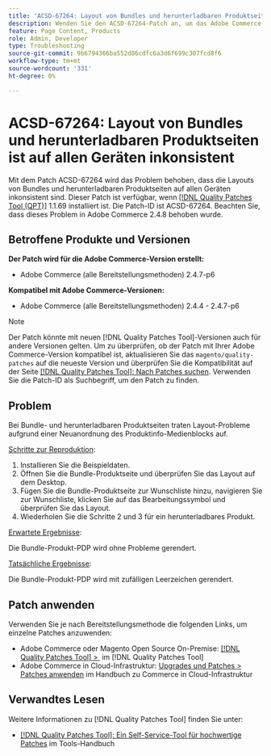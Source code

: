 ```yaml
---
title: 'ACSD-67264: Layout von Bundles und herunterladbaren Produktseiten ist auf allen Geräten inkonsistent'
description: Wenden Sie den ACSD-67264-Patch an, um das Adobe Commerce-Bundle und herunterladbare Seiten zu beheben, bei denen Layout-Probleme aufgrund einer Neuanordnung des Produktinformations-Medienblocks aufgetreten sind.
feature: Page Content, Products
role: Admin, Developer
type: Troubleshooting
source-git-commit: 9b6794366ba552d86cdfc6a3d6f699c307fcd8f6
workflow-type: tm+mt
source-wordcount: '331'
ht-degree: 0%

---
```



# ACSD-67264: Layout von Bundles und herunterladbaren Produktseiten ist auf allen Geräten inkonsistent

Mit dem Patch ACSD-67264 wird das Problem behoben, dass die Layouts von Bundles und herunterladbaren Produktseiten auf allen Geräten inkonsistent sind. Dieser Patch ist verfügbar, wenn [[!DNL Quality Patches Tool (QPT)]](/help/tools/quality-patches-tool/quality-patches-tool-to-self-serve-quality-patches.md) 1.1.69 installiert ist. Die Patch-ID ist ACSD-67264. Beachten Sie, dass dieses Problem in Adobe Commerce 2.4.8 behoben wurde.

## Betroffene Produkte und Versionen

**Der Patch wird für die Adobe Commerce-Version erstellt:**

* Adobe Commerce (alle Bereitstellungsmethoden) 2.4.7-p6

**Kompatibel mit Adobe Commerce-Versionen:**

* Adobe Commerce (alle Bereitstellungsmethoden) 2.4.4 - 2.4.7-p6

>[!NOTE]
>
>Der Patch könnte mit neuen [!DNL Quality Patches Tool]-Versionen auch für andere Versionen gelten. Um zu überprüfen, ob der Patch mit Ihrer Adobe Commerce-Version kompatibel ist, aktualisieren Sie das `magento/quality-patches` auf die neueste Version und überprüfen Sie die Kompatibilität auf der Seite [[!DNL Quality Patches Tool]: Nach Patches suchen](https://experienceleague.adobe.com/tools/commerce-quality-patches/index.html?lang=de). Verwenden Sie die Patch-ID als Suchbegriff, um den Patch zu finden.

## Problem

Bei Bundle- und herunterladbaren Produktseiten traten Layout-Probleme aufgrund einer Neuanordnung des Produktinfo-Medienblocks auf.

<u>Schritte zur Reproduktion</u>:

1. Installieren Sie die Beispieldaten.
1. Öffnen Sie die Bundle-Produktseite und überprüfen Sie das Layout auf dem Desktop.
1. Fügen Sie die Bundle-Produktseite zur Wunschliste hinzu, navigieren Sie zur Wunschliste, klicken Sie auf das Bearbeitungssymbol und überprüfen Sie das Layout.
1. Wiederholen Sie die Schritte 2 und 3 für ein herunterladbares Produkt.

<u>Erwartete Ergebnisse</u>:

Die Bundle-Produkt-PDP wird ohne Probleme gerendert.

<u>Tatsächliche Ergebnisse</u>:

Die Bundle-Produkt-PDP wird mit zufälligen Leerzeichen gerendert.

## Patch anwenden

Verwenden Sie je nach Bereitstellungsmethode die folgenden Links, um einzelne Patches anzuwenden:

* Adobe Commerce oder Magento Open Source On-Premise: [[!DNL Quality Patches Tool] > &#x200B;](/help/tools/quality-patches-tool/usage.md) im [!DNL Quality Patches Tool]
* Adobe Commerce in Cloud-Infrastruktur: [Upgrades und Patches > Patches anwenden](https://experienceleague.adobe.com/docs/commerce-cloud-service/user-guide/develop/upgrade/apply-patches.html?lang=de) im Handbuch zu Commerce in Cloud-Infrastruktur

## Verwandtes Lesen

Weitere Informationen zu [!DNL Quality Patches Tool] finden Sie unter:

* [[!DNL Quality Patches Tool]: Ein Self-Service-Tool für hochwertige Patches](/help/tools/quality-patches-tool/quality-patches-tool-to-self-serve-quality-patches.md) im Tools-Handbuch
